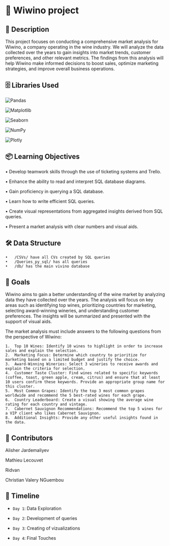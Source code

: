 # 🍷 Wiwino project

## 📜 Description

This project focuses on conducting a comprehensive market analysis for Wiwino, a company operating in the wine industry. 
We will analyze the data collected over the years to gain insights into market trends, customer preferences, and other relevant metrics. 
The findings from this analysis will help Wiwino make informed decisions to boost sales, optimize marketing strategies, 
and improve overall business operations.

## 🗄 Libraries Used 

![Pandas](https://img.shields.io/badge/pandas-150458?style=for-the-badge&logo=pandas&logoColor=white)

![Matplotlib](https://img.shields.io/badge/Matplotlib-3A8EBA?style=for-the-badge&logo=plotly&logoColor=white)

![Seaborn](https://img.shields.io/badge/Seaborn-3A8EBA?style=for-the-badge&logo=plotly&logoColor=white)

![NumPy](https://img.shields.io/badge/NumPy-013243?style=for-the-badge&logo=numpy&logoColor=white)

![Plotly](https://img.shields.io/badge/Plotly-3A8EBA?style=for-the-badge&logo=plotly&logoColor=white)


## 📦 Learning Objectives
 
•	Develop teamwork skills through the use of ticketing systems and Trello. 

•	Enhance the ability to read and interpret SQL database diagrams.

•	Gain proficiency in querying a SQL database.

•	Learn how to write efficient SQL queries.

•	Create visual representations from aggregated insights derived from SQL queries.

•	Present a market analysis with clear numbers and visual aids.


## 🛠️ Data Structure

	•	/CSVs/ have all CVs created by SQL queries
	•	/Queries_py_sql/ has all queries
    •	/db/ has the main vivino database
    

## 📝 Goals

Wiwino aims to gain a better understanding of the wine market by analyzing data they have collected over the years. 
The analysis will focus on key areas such as identifying top wines, prioritizing countries for marketing, 
selecting award-winning wineries, and understanding customer preferences. The insights will be summarized 
and presented with the support of visual aids.

The market analysis must include answers to the following questions from the perspective of Wiwino:

	1.	Top 10 Wines: Identify 10 wines to highlight in order to increase sales and explain the selection.
	2.	Marketing Focus: Determine which country to prioritize for marketing based on a limited budget and justify the choice.
	3.	Award-Winning Wineries: Select 3 wineries to receive awards and explain the criteria for selection.
	4.	Customer Taste Cluster: Find wines related to specific keywords (coffee, toast, green apple, cream, citrus) and ensure that at least 10 users confirm these keywords. Provide an appropriate group name for this cluster.
	5.	Most Common Grapes: Identify the top 3 most common grapes worldwide and recommend the 5 best-rated wines for each grape.
	6.	Country Leaderboard: Create a visual showing the average wine rating for each country and vintage.
	7.	Cabernet Sauvignon Recommendations: Recommend the top 5 wines for a VIP client who likes Cabernet Sauvignon.
	8.	Additional Insights: Provide any other useful insights found in the data.


## 👥 Contributors

Alisher Jardemaliyev 

Mathieu Lecouvet 

Ridvan

Christian Valery NGuembou

## 📅 Timeline

- `Day 1`: Data Exploration

- `Day 2`: Development of queries

- `Day 3`: Creating of vizualizations

- `Day 4`: Final Touches


  






